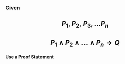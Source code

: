 ### Given
## $$ P_{1}, P_{2}, P_{3}, ... P_{n} $$
## $$ P_{1} \land P_{2} \land ... \land P_{n} \rightarrow Q $$
#### Use a Proof Statement
